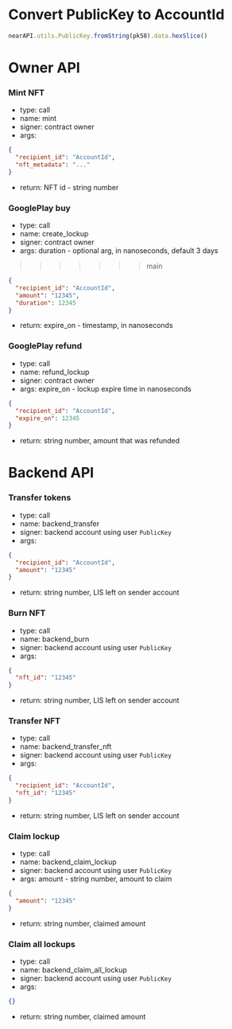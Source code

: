 # Convert PublicKey to AccountId
```js
nearAPI.utils.PublicKey.fromString(pk58).data.hexSlice()
```

# Owner API

### Mint NFT
- type: call
- name: mint
- signer: contract owner
- args:
```json
{
  "recipient_id": "AccountId",
  "nft_metadata": "..."
}
```
- return: NFT id - string number

### GooglePlay buy
- type: call
- name: create_lockup
- signer: contract owner
- args:
duration - optional arg, in nanoseconds, default 3 days
>>>>>>> main
```json
{
  "recipient_id": "AccountId",
  "amount": "12345",
  "duration": 12345
}
```
- return: expire_on - timestamp, in nanoseconds

### GooglePlay refund
- type: call
- name: refund_lockup
- signer: contract owner
- args:
expire_on - lockup expire time in nanoseconds
```json
{
  "recipient_id": "AccountId",
  "expire_on": 12345
}
```
- return: string number, amount that was refunded

# Backend API

### Transfer tokens
- type: call
- name: backend_transfer
- signer: backend account using user `PublicKey`
- args: 
```json
{
  "recipient_id": "AccountId",
  "amount": "12345" 
}
```
- return: string number, LIS left on sender account

### Burn NFT
- type: call
- name: backend_burn
- signer: backend account using user `PublicKey`
- args:
```json
{
  "nft_id": "12345"
} 
```
- return: string number, LIS left on sender account

### Transfer NFT
- type: call
- name: backend_transfer_nft
- signer: backend account using user `PublicKey`
- args:
```json
{
  "recipient_id": "AccountId",
  "nft_id": "12345"
}
```
- return: string number, LIS left on sender account

### Claim lockup
- type: call
- name: backend_claim_lockup
- signer: backend account using user `PublicKey`
- args:
amount - string number, amount to claim
```json
{
  "amount": "12345"
}
```
- return: string number, claimed amount

### Claim all lockups
- type: call
- name: backend_claim_all_lockup
- signer: backend account using user `PublicKey`
- args: 
```json
{}
```
- return: string number, claimed amount
